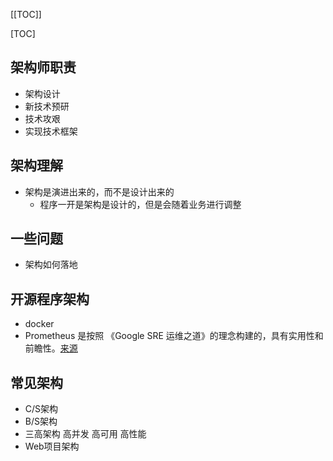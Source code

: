 [[TOC]]

[TOC]

## 架构师职责

- 架构设计
- 新技术预研
- 技术攻艰
- 实现技术框架

## 架构理解

- 架构是演进出来的，而不是设计出来的
  - 程序一开是架构是设计的，但是会随着业务进行调整



## 一些问题

- 架构如何落地

## 开源程序架构

- docker
- Prometheus 是按照 《Google SRE 运维之道》的理念构建的，具有实用性和前瞻性。[来源](https://www.prometheus.wang)

## 常见架构

- C/S架构
- B/S架构
- 三高架构 高并发 高可用 高性能
- Web项目架构

